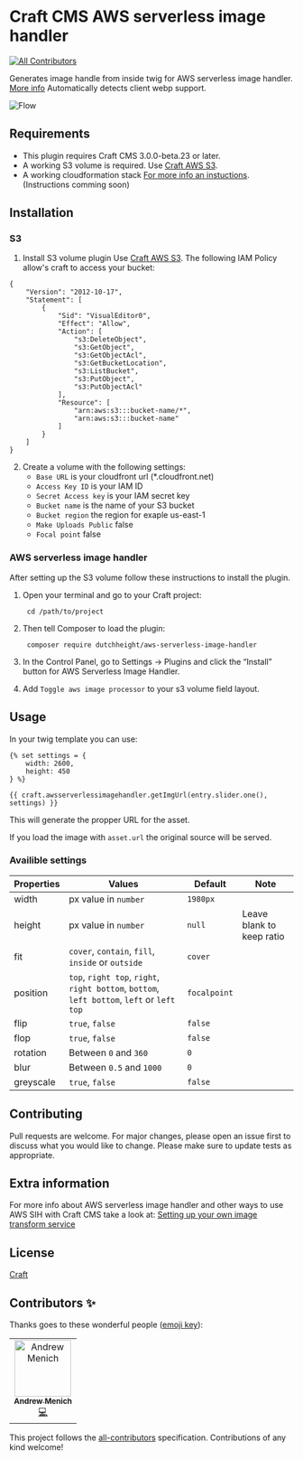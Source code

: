 # Craft CMS AWS serverless image handler
[![All Contributors](https://img.shields.io/badge/all_contributors-1-orange.svg?style=flat-square)](#contributors)

Generates image handle from inside twig for AWS serverless image handler. [More info](https://aws.amazon.com/solutions/serverless-image-handler/)
Automatically detects client webp support.

![Flow](https://github.com/dutchheight/aws-serverless-image-handler/blob/master/resources/img/serverless.png "Flow")

## Requirements

- This plugin requires Craft CMS 3.0.0-beta.23 or later.
- A working S3 volume is required. Use [Craft AWS S3](https://github.com/craftcms/aws-s3).
- A working cloudformation stack [For more info an instuctions](https://aws.amazon.com/solutions/serverless-image-handler/). (Instructions comming soon)

## Installation

### S3

1. Install S3 volume plugin Use [Craft AWS S3](https://github.com/craftcms/aws-s3).
The following IAM Policy allow's craft to access your bucket:
```
{
    "Version": "2012-10-17",
    "Statement": [
        {
            "Sid": "VisualEditor0",
            "Effect": "Allow",
            "Action": [
                "s3:DeleteObject",
                "s3:GetObject",
                "s3:GetObjectAcl",
                "s3:GetBucketLocation",
                "s3:ListBucket",
                "s3:PutObject",
                "s3:PutObjectAcl"
            ],
            "Resource": [
                "arn:aws:s3:::bucket-name/*",
                "arn:aws:s3:::bucket-name"
            ]
        }
    ]
}
```

2. Create a volume with the following settings:
    - `Base URL` is your cloudfront url (*.cloudfront.net)
    - `Access Key ID` is your IAM ID
    - `Secret Access key` is your IAM secret key
    - `Bucket name` is the name of your S3 bucket
    - `Bucket region` the region for exaple us-east-1
    - `Make Uploads Public` false
    - `Focal point` false

### AWS serverless image handler
After setting up the S3 volume follow these instructions to install the plugin.
1. Open your terminal and go to your Craft project:

        cd /path/to/project

2. Then tell Composer to load the plugin:

        composer require dutchheight/aws-serverless-image-handler

3. In the Control Panel, go to Settings → Plugins and click the “Install” button for AWS Serverless Image Handler.

4. Add `Toggle aws image processor` to your s3 volume field layout.

## Usage

In your twig template you can use:
``` twig
{% set settings = {
    width: 2600,
    height: 450
} %}
    
{{ craft.awsserverlessimagehandler.getImgUrl(entry.slider.one(), settings) }}

```

This will generate the propper URL for the asset.

If you load the image with `asset.url` the original source will be served.

### Availible settings
| Properties | Values | Default | Note |
|------------|--------|---------|---------|
|width       |px value in `number`                                        |`1980px`||
|height      |px value in `number`                                        | `null`     | Leave blank to keep ratio |
|fit         |`cover`, `contain`, `fill`, `inside` or `outside`   |`cover`      ||
|position    |`top`, `right top`, `right`, `right bottom`, `bottom`, `left bottom`, `left` or `left top`   |`focalpoint`||
|flip        |`true`, `false` | `false`||
|flop        |`true`, `false` | `false`||
|rotation    |  Between `0` and `360` |`0`||
|blur        |  Between `0.5` and `1000` |`0`||
|greyscale   |`true`, `false` | `false`||

## Contributing
Pull requests are welcome. For major changes, please open an issue first to discuss what you would like to change.
Please make sure to update tests as appropriate.

## Extra information
For more info about AWS serverless image handler and other ways to use AWS SIH with Craft CMS take a look at:
[Setting up your own image transform service](https://nystudio107.com/blog/setting-up-your-own-image-transform-service)

## License
[Craft](https://craftcms.github.io/license/)

## Contributors ✨

Thanks goes to these wonderful people ([emoji key](https://allcontributors.org/docs/en/emoji-key)):

<!-- ALL-CONTRIBUTORS-LIST:START - Do not remove or modify this section -->
<!-- prettier-ignore -->
<table>
  <tr>
    <td align="center"><a href="https://andrewmeni.ch"><img src="https://avatars2.githubusercontent.com/u/29585821?v=4" width="100px;" alt="Andrew Menich"/><br /><sub><b>Andrew Menich</b></sub></a><br /><a href="https://github.com/dutchheight/aws-serverless-image-handler/commits?author=andrewmenich" title="Code">💻</a></td>
  </tr>
</table>

<!-- ALL-CONTRIBUTORS-LIST:END -->

This project follows the [all-contributors](https://github.com/all-contributors/all-contributors) specification. Contributions of any kind welcome!

